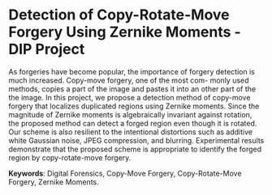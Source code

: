 # Detection of Copy-Rotate-Move Forgery Using Zernike Moments - DIP Project
As forgeries have become popular, the importance of forgery detection is much increased. Copy-move forgery, one of the most com- monly used methods, copies a part of the image and pastes it into an other part of the the image. In this project, we propose a detection method of copy-move forgery that localizes duplicated regions using Zernike moments. Since the magnitude of Zernike moments is algebraically invariant against rotation, the proposed method can detect a forged region even though it is rotated. Our scheme is also resilient to the intentional distortions such as additive white Gaussian noise, JPEG compression, and blurring. Experimental results demonstrate that the proposed scheme is appropriate to identify the forged region by copy-rotate-move forgery.

**Keywords**: Digital Forensics, Copy-Move Forgery, Copy-Rotate-Move Forgery, Zernike Moments.
